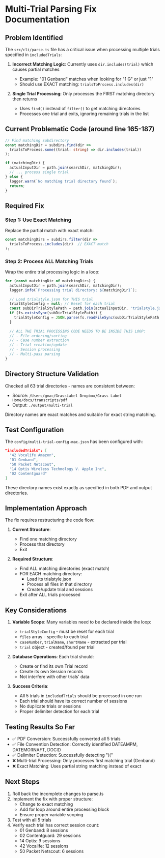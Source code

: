 # Multi-Trial Parsing Fix Documentation

## Problem Identified

The `src/cli/parse.ts` file has a critical issue when processing multiple trials specified in `includedTrials`:

1. **Incorrect Matching Logic**: Currently uses `dir.includes(trial)` which causes partial matches
   - Example: "01 Genband" matches when looking for "1 G" or just "1"
   - Should use EXACT matching: `trialsToProcess.includes(dir)`

2. **Single Trial Processing**: Only processes the FIRST matching directory then returns
   - Uses `find()` instead of `filter()` to get matching directories
   - Processes one trial and exits, ignoring remaining trials in the list

## Current Problematic Code (around line 165-187)

```typescript
// Find matching subdirectory
const matchingDir = subdirs.find(dir => 
  trialsToProcess.some((trial: string) => dir.includes(trial))
);

if (matchingDir) {
  actualInputDir = path.join(searchDir, matchingDir);
  // ... process single trial
} else {
  logger.warn(`No matching trial directory found`);
  return;
}
```

## Required Fix

### Step 1: Use Exact Matching
Replace the partial match with exact match:
```typescript
const matchingDirs = subdirs.filter(dir => 
  trialsToProcess.includes(dir)  // EXACT match
);
```

### Step 2: Process ALL Matching Trials
Wrap the entire trial processing logic in a loop:
```typescript
for (const matchingDir of matchingDirs) {
  actualInputDir = path.join(searchDir, matchingDir);
  logger.info(`Processing trial directory: ${matchingDir}`);
  
  // Load trialstyle.json for THIS trial
  trialStyleConfig = null; // Reset for each trial
  const subDirTrialStylePath = path.join(actualInputDir, 'trialstyle.json');
  if (fs.existsSync(subDirTrialStylePath)) {
    trialStyleConfig = JSON.parse(fs.readFileSync(subDirTrialStylePath, 'utf-8'));
  }
  
  // ALL THE TRIAL PROCESSING CODE NEEDS TO BE INSIDE THIS LOOP:
  // - File ordering/sorting
  // - Case number extraction  
  // - Trial creation/update
  // - Session processing
  // - Multi-pass parsing
}
```

## Directory Structure Validation

Checked all 63 trial directories - names are consistent between:
- Source: `/Users/gmac/GrassLabel Dropbox/Grass Label Home/docs/transcripts/pdf`
- Output: `./output/multi-trial`

Directory names are exact matches and suitable for exact string matching.

## Test Configuration

The `config/multi-trial-config-mac.json` has been configured with:
```json
"includedTrials": [
  "42 Vocalife Amazon",
  "01 Genband",
  "50 Packet Netscout",
  "14 Optis Wireless Technology V. Apple Inc",
  "02 Contentguard"
]
```

These directory names exist exactly as specified in both PDF and output directories.

## Implementation Approach

The fix requires restructuring the code flow:

1. **Current Structure**:
   - Find one matching directory
   - Process that directory
   - Exit

2. **Required Structure**:
   - Find ALL matching directories (exact match)
   - FOR EACH matching directory:
     - Load its trialstyle.json
     - Process all files in that directory
     - Create/update trial and sessions
   - Exit after ALL trials processed

## Key Considerations

1. **Variable Scope**: Many variables need to be declared inside the loop:
   - `trialStyleConfig` - must be reset for each trial
   - `files` array - specific to each trial
   - `caseNumber`, `trialName`, `shortName` - extracted per trial
   - `trial` object - created/found per trial

2. **Database Operations**: Each trial should:
   - Create or find its own Trial record
   - Create its own Session records
   - Not interfere with other trials' data

3. **Success Criteria**:
   - All 5 trials in `includedTrials` should be processed in one run
   - Each trial should have its correct number of sessions
   - No duplicate trials or sessions
   - Proper delimiter detection for each trial

## Testing Results So Far

- ✅ PDF Conversion: Successfully converted all 5 trials
- ✅ File Convention Detection: Correctly identified DATEAMPM, DATEMORNAFT, DOCID
- ✅ Delimiter Detection: Successfully detecting ")(" 
- ❌ Multi-trial Processing: Only processes first matching trial (Genband)
- ❌ Exact Matching: Uses partial string matching instead of exact

## Next Steps

1. Roll back the incomplete changes to parse.ts
2. Implement the fix with proper structure:
   - Change to exact matching
   - Add for loop around entire processing block
   - Ensure proper variable scoping
3. Test with all 5 trials
4. Verify each trial has correct session count:
   - 01 Genband: 8 sessions
   - 02 Contentguard: 29 sessions
   - 14 Optis: 9 sessions
   - 42 Vocalife: 12 sessions
   - 50 Packet Netscout: 6 sessions